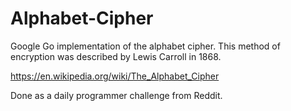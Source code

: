 # Alphabet-Cipher

Google Go implementation of the alphabet cipher. This method of encryption was described by Lewis Carroll in 1868. 

https://en.wikipedia.org/wiki/The_Alphabet_Cipher

Done as a daily programmer challenge from Reddit.


